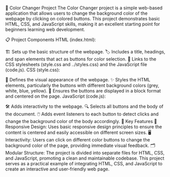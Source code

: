 🎨 Color Changer Project
The Color Changer project is a simple web-based application that allows users to change the background color of the webpage by clicking on colored buttons. This project demonstrates basic HTML, CSS, and JavaScript skills, making it an excellent starting point for beginners learning web development.

📋 Project Components
HTML (index.html):

🏗️ Sets up the basic structure of the webpage.
🏷️ Includes a title, headings, and span elements that act as buttons for color selection.
🔗 Links to the CSS stylesheets (style.css and ../styles.css) and the JavaScript file (code.js).
CSS (style.css):

🎨 Defines the visual appearance of the webpage.
✨ Styles the HTML elements, particularly the buttons with different background colors (grey, white, blue, yellow).
📐 Ensures the buttons are displayed in a block format and centered on the page.
JavaScript (code.js):

🛠️ Adds interactivity to the webpage.
🔍 Selects all buttons and the body of the document.
🖱️ Adds event listeners to each button to detect clicks and change the background color of the body accordingly.
🌟 Key Features
📱 Responsive Design: Uses basic responsive design principles to ensure the content is centered and easily accessible on different screen sizes.
🖥️ Interactivity: Users can click on different color buttons to change the background color of the page, providing immediate visual feedback.
🗂️ Modular Structure: The project is divided into separate files for HTML, CSS, and JavaScript, promoting a clean and maintainable codebase.
This project serves as a practical example of integrating HTML, CSS, and JavaScript to create an interactive and user-friendly web page.

